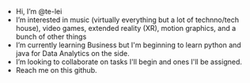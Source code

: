 -  Hi, I’m @te-lei
-  I’m interested in music (virtually everything but a lot of technno/tech house), video games, extended 
   reality (XR), motion graphics, and a bunch of other things
-  I’m currently learning Business but I'm beginning to learn python and java for Data Analytics on the side.
-  I’m looking to collaborate on tasks I'll begin and ones I'll be assigned.
-  Reach me on this github.
